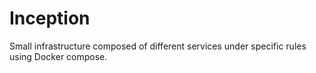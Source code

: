 # Inception
Small infrastructure composed of different services under specific rules using Docker compose.
